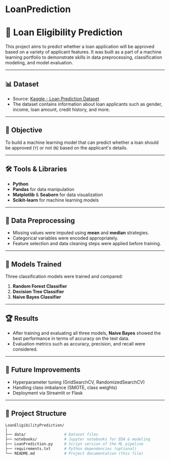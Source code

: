 # LoanPrediction
# 🏦 Loan Eligibility Prediction

This project aims to predict whether a loan application will be approved based on a variety of applicant features. It was built as a part of a machine learning portfolio to demonstrate skills in data preprocessing, classification modeling, and model evaluation.

---

## 📊 Dataset

- Source: [Kaggle - Loan Prediction Dataset](https://www.kaggle.com/)
- The dataset contains information about loan applicants such as gender, income, loan amount, credit history, and more.

---

## 🎯 Objective

To build a machine learning model that can predict whether a loan should be approved (`Y`) or not (`N`) based on the applicant's details.

---

## 🛠️ Tools & Libraries

- **Python**
- **Pandas** for data manipulation
- **Matplotlib** & **Seaborn** for data visualization
- **Scikit-learn** for machine learning models

---

## 🔧 Data Preprocessing

- Missing values were imputed using **mean** and **median** strategies.
- Categorical variables were encoded appropriately.
- Feature selection and data cleaning steps were applied before training.

---

## 🤖 Models Trained

Three classification models were trained and compared:

1. **Random Forest Classifier**
2. **Decision Tree Classifier**
3. **Naive Bayes Classifier**

---

## 🏆 Results

- After training and evaluating all three models, **Naive Bayes** showed the best performance in terms of accuracy on the test data.
- Evaluation metrics such as accuracy, precision, and recall were considered.

---

## 🚀 Future Improvements

- Hyperparameter tuning (GridSearchCV, RandomizedSearchCV)
- Handling class imbalance (SMOTE, class weights)
- Deployment via Streamlit or Flask

---

## 📁 Project Structure

```bash
LoanEligibilityPrediction/
│
├── data/                 # Dataset files
├── notebooks/            # Jupyter notebooks for EDA & modeling
├── LoanPrediction.py     # Script version of the ML pipeline
├── requirements.txt      # Python dependencies (optional)
└── README.md             # Project documentation (this file)

